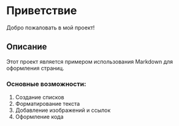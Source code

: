 # Приветствие

Добро пожаловать в мой проект!

## Описание

Этот проект является примером использования Markdown для оформления страниц.

### Основные возможности:
1. Создание списков
2. Форматирование текста
3. Добавление изображений и ссылок
4. Оформление кода 

